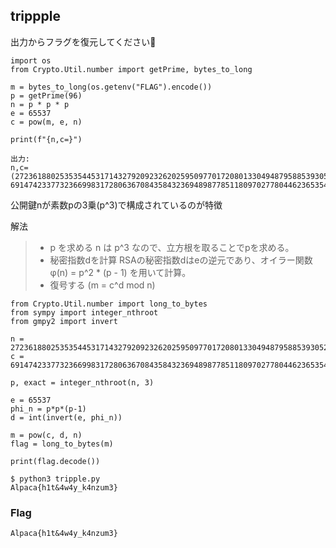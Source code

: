 ## trippple

出力からフラグを復元してください🐍
```
import os
from Crypto.Util.number import getPrime, bytes_to_long

m = bytes_to_long(os.getenv("FLAG").encode())
p = getPrime(96)
n = p * p * p
e = 65537
c = pow(m, e, n)

print(f"{n,c=}")
```
```
出力:
n,c=(272361880253535445317143279209232620259509770172080133049487958853930525983846305005657, 69147423377323669983172806367084358432369489877851180970277804462365354019444586165184)
```
公開鍵nが素数pの3乗(p^3)で構成されているのが特徴

解法
>- p を求める
n は p^3 なので、立方根を取ることでpを求める。
>- 秘密指数dを計算
RSAの秘密指数dはeの逆元であり、オイラー関数 φ(n) = p^2 * (p - 1) を用いて計算。
>- 復号する (m = c^d mod n)

```
from Crypto.Util.number import long_to_bytes
from sympy import integer_nthroot
from gmpy2 import invert

n = 272361880253535445317143279209232620259509770172080133049487958853930525983846305005657
c = 69147423377323669983172806367084358432369489877851180970277804462365354019444586165184

p, exact = integer_nthroot(n, 3)

e = 65537
phi_n = p*p*(p-1)
d = int(invert(e, phi_n))

m = pow(c, d, n)
flag = long_to_bytes(m)

print(flag.decode())
```
```
$ python3 tripple.py 
Alpaca{h1t&4w4y_k4nzum3}
```

### Flag
`Alpaca{h1t&4w4y_k4nzum3}`

